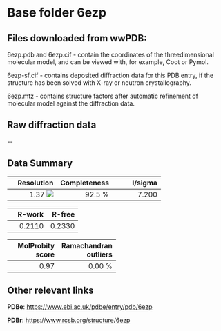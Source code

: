 # Base folder 6ezp

## Files downloaded from wwPDB:

6ezp.pdb and 6ezp.cif - contain the coordinates of the threedimensional molecular model, and can be viewed with, for example, Coot or Pymol.

6ezp-sf.cif - contains deposited diffraction data for this PDB entry, if the structure has been solved with X-ray or neutron crystallography.

6ezp.mtz - contains structure factors after automatic refinement of molecular model against the diffraction data.

## Raw diffraction data

--<br> 

## Data Summary
|   | Resolution | Completeness| I/sigma |
|---|-------------:|----------------:|--------------:|
|   |1.37 ![](https://github.com/thorn-lab/coronavirus_structural_task_force/blob/master/outreach/ang.svg)|92.5  %|<img width=50/>7.200|

|   | **R-work**| **R-free**   
|---|-------------:|----------------:|           
||0.2110|0.2330|

|   |**MolProbity<br>score**| **Ramachandran<br>outliers** 
|---|-------------:|----------------:|
||0.97|0.00 %|

## Other relevant links 
**PDBe**:  https://www.ebi.ac.uk/pdbe/entry/pdb/6ezp
 
**PDBr**: https://www.rcsb.org/structure/6ezp 

